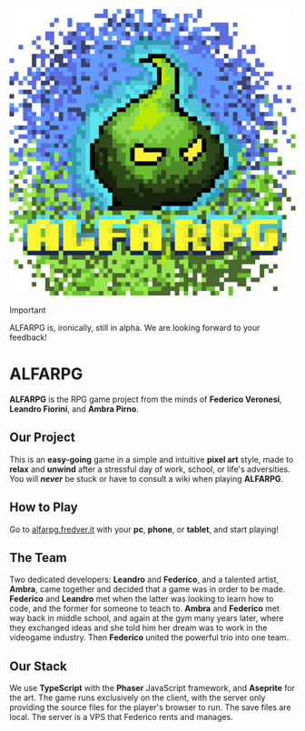 <p align = "center">
  <img src="logo.png" alt="The image of the logo" style="width: auto">
</p>

> [!IMPORTANT]
> ALFARPG is, ironically, still in alpha. We are looking forward to your feedback!

# ALFARPG
**ALFARPG** is the RPG game project from the minds of **Federico Veronesi**, **Leandro Fiorini**, and **Ambra Pirno**.

## Our Project
This is an **easy-going** game in a simple and intuitive **pixel art** style, made to **relax** and **unwind** after a stressful day of work, school, or life's adversities. You will ***never*** be stuck or have to consult a wiki when playing **ALFARPG**.

## How to Play
Go to [alfarpg.fredver.it](https://alfarpg.fredver.it)  with your **pc**, **phone**, or **tablet**, and start playing!

## The Team
Two dedicated developers: **Leandro** and **Federico**, and a talented artist, **Ambra**, came together and decided that a game was in order to be made. **Federico** and **Leandro** met when the latter was looking to learn how to code, and the former for someone to teach to. **Ambra** and **Federico** met way back in middle school, and again at the gym many years later, where they exchanged ideas and she told him her dream was to work in the videogame industry. Then **Federico** united the powerful trio into one team.

## Our Stack
We use **TypeScript** with the **Phaser** JavaScript framework, and **Aseprite** for the art. The game runs exclusively on the client, with the server only providing the source files for the player's browser to run. The save files are local. The server is a VPS that Federico rents and manages.
